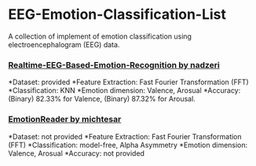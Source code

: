 # EEG-Emotion-Classification-List
A collection of implement of emotion classification using electroencephalogram (EEG) data.

### [Realtime-EEG-Based-Emotion-Recognition by nadzeri](https://github.com/nadzeri/Realtime-EEG-Based-Emotion-Recognition)

*Dataset: provided
*Feature Extraction: Fast Fourier Transformation (FFT)
*Classification: KNN
*Emotion dimension: Valence, Arosual
*Accuracy: (Binary) 82.33% for Valence, (Binary) 87.32% for Arousal.

### [EmotionReader by michtesar](https://github.com/michtesar/EmotionReader)

*Dataset: not provided
*Feature Extraction: Fast Fourier Transformation (FFT)
*Classification: model-free, Alpha Asymmetry
*Emotion dimension: Valence, Arosual
*Accuracy: not provided
